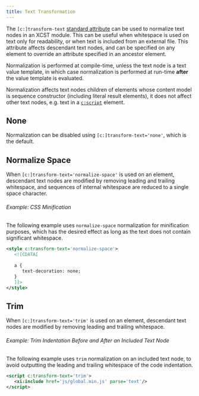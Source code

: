 ```yaml
---
title: Text Transformation
---
```


The `[c:]transform-text` [standard attribute](standard-attributes.html) can be used to normalize text nodes in an XCST module. This can be useful when whitespace is used on text only for readability, or when text is included from an external file. This attribute affects descendant text nodes, and can be specified on any element to override an attribute specified in an ancestor element.

Normalization is performed at compile-time, unless the text node is a text value template, in which case normalization is performed at run-time **after** the value template is evaluated. 

Normalization affects text nodes children of elements whose content model is sequence constructor (including literal result elements), it does not affect other text nodes, e.g. text in a [`c:script`](../c/script.html) element.

## None

Normalization can be disabled using `[c:]transform-text='none'`, which is the default.

## Normalize Space

When `[c:]transform-text='normalize-space'` is used on an element, descendant text nodes are modified by removing leading and trailing whitespace, and sequences of internal whitespace are reduced to a single space character.

<div class="note eg" markdown="1">

###### Example: CSS Minification
The following example uses `normalize-space` normalization for minification purposes, which has the desired effect as long as the text does not contain significant whitespace.

```xml
<style c:transform-text='normalize-space'>
   <![CDATA[
   
   a {
      text-decoration: none;
   }
   ]]>
</style>
```

</div>

## Trim

When `[c:]transform-text='trim'` is used on an element, descendant text nodes are modified by removing leading and trailing whitespace.

<div class="note eg" markdown="1">

###### Example: Trim Indentation Before and After an Included Text Node
The following example uses `trim` normalization on an included text node, to avoid outputting the leading and trailing whitespace of the code indentation.

```xml
<script c:transform-text='trim'>
   <xi:include href='js/global.min.js' parse='text'/>
</script>
```
</div>
